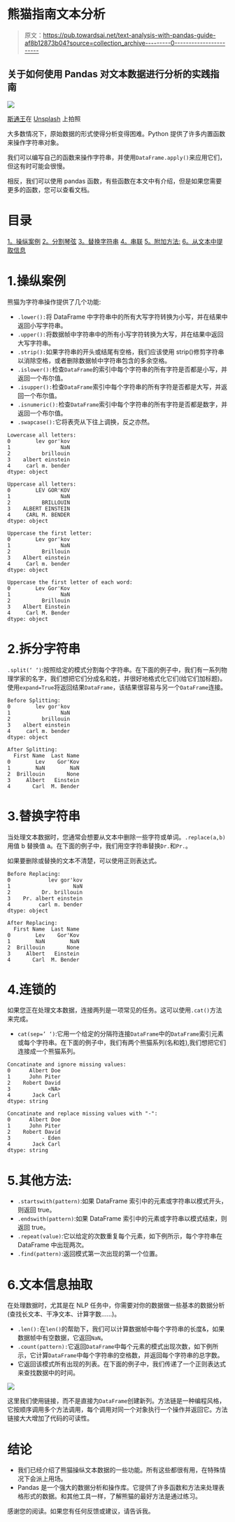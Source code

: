 # 熊猫指南文本分析

> 原文：<https://pub.towardsai.net/text-analysis-with-pandas-guide-af8b12873b04?source=collection_archive---------0----------------------->

## 关于如何使用 Pandas 对文本数据进行分析的实践指南

![](img/d38b7bebb9166bd965c1e212682d8461.png)

[斯通王](https://unsplash.com/@stonewyq?utm_source=medium&utm_medium=referral)在 [Unsplash](https://unsplash.com?utm_source=medium&utm_medium=referral) 上拍照

大多数情况下，原始数据的形式使得分析变得困难。Python 提供了许多内置函数来操作字符串对象。

我们可以编写自己的函数来操作字符串，并使用`DataFrame.apply()`来应用它们，但这有时可能会很慢。

相反，我们可以使用 pandas 函数，有些函数在本文中有介绍，但是如果您需要更多的函数，您可以查看文档。

# 目录

[1。操纵案例](#8f70)
[2。分割琴弦](#9de6)
[3。替换字符串](#cc83)
[4。串联](#8859)
[5。附加方法:](#5831)
[6。从文本中提取信息](#d189)

# 1.操纵案例

熊猫为字符串操作提供了几个功能:

*   `.lower():`将 DataFrame 中字符串中的所有大写字符转换为小写，并在结果中返回小写字符串。
*   `.upper():`将数据帧中字符串中的所有小写字符转换为大写，并在结果中返回大写字符串。
*   `.strip():`如果字符串的开头或结尾有空格，我们应该使用 strip()修剪字符串以消除空格，或者删除数据帧中字符串包含的多余空格。
*   `.islower():`检查`DataFrame`的索引中每个字符串的所有字符是否都是小写，并返回一个布尔值。
*   `.isupper():`检查`DataFrame`索引中每个字符串的所有字符是否都是大写，并返回一个布尔值。
*   `.isnumeric():`检查`DataFrame`索引中每个字符串的所有字符是否都是数字，并返回一个布尔值。
*   `.swapcase():`它将表壳从下往上调换，反之亦然。

```
Lowercase all letters:
0        lev gor'kov
1                NaN
2          brillouin
3    albert einstein
4     carl m. bender
dtype: object
```

```
Uppercase all letters:
0        LEV GOR'KOV
1                NaN
2          BRILLOUIN
3    ALBERT EINSTEIN
4     CARL M. BENDER
dtype: object
```

```
Uppercase the first letter:
0        Lev gor'kov
1                NaN
2          Brillouin
3    Albert einstein
4     Carl m. bender
dtype: object
```

```
Uppercase the first letter of each word:
0        Lev Gor'Kov
1                NaN
2          Brillouin
3    Albert Einstein
4     Carl M. Bender
dtype: object
```

# 2.拆分字符串

`.split(‘ ‘)`:按照给定的模式分割每个字符串。在下面的例子中，我们有一系列物理学家的名字，我们想把它们分成名和姓，并很好地格式化它们(给它们加标题)。使用`expand=True`将返回结果`DataFrame`，该结果很容易与另一个`DataFrame`连接。

```
Before Splitting:
0        lev gor'kov
1                NaN
2          brillouin
3    albert einstein
4     carl m. bender
dtype: object
```

```
After Splitting:
  First Name  Last Name
0        Lev    Gor'Kov
1        NaN        NaN
2  Brillouin       None
3     Albert   Einstein
4       Carl  M. Bender
```

# 3.替换字符串

当处理文本数据时，您通常会想要从文本中删除一些字符或单词。`.replace(a,b)`用值 b 替换值 a。在下面的例子中，我们用空字符串替换`Dr.`和`Pr.`。

如果要删除或替换的文本不清楚，可以使用正则表达式。

```
Before Replacing:
0            lev gor'kov
1                    NaN
2          Dr. brillouin
3    Pr. albert einstein
4         carl m. bender
dtype: object
```

```
After Replacing:
  First Name  Last Name
0        Lev    Gor'Kov
1        NaN        NaN
2  Brillouin       None
3     Albert   Einstein
4       Carl  M. Bender
```

# 4.连锁的

如果您正在处理文本数据，连接两列是一项常见的任务。这可以使用`.cat()`方法来完成。

*   `cat(sep=’ ‘)`:它用一个给定的分隔符连接`DataFrame`中的`DataFrame`索引元素或每个字符串。在下面的例子中，我们有两个熊猫系列(名和姓),我们想把它们连接成一个熊猫系列。

```
Concatinate and ignore missing values:
0      Albert Doe
1      John Piter
2    Robert David
3            <NA>
4       Jack Carl
dtype: string
```

```
Concatinate and replace missing values with "-":
0      Albert Doe
1      John Piter
2    Robert David
3          - Eden
4       Jack Carl
dtype: string
```

# 5.其他方法:

*   `.startswith(pattern)`:如果 DataFrame 索引中的元素或字符串以模式开头，则返回 true。
*   `.endswith(pattern)`:如果 DataFrame 索引中的元素或字符串以模式结束，则返回 true。
*   `.repeat(value)`:它以给定的次数重复每个元素，如下例所示，每个字符串在 DataFrame 中出现两次。
*   `.find(pattern)`:返回模式第一次出现的第一个位置。

# 6.文本信息抽取

在处理数据时，尤其是在 NLP 任务中，你需要对你的数据做一些基本的数据分析(查找长文本、干净文本、计算字数……)。

*   `.len():`在`len()`的帮助下，我们可以计算数据帧中每个字符串的长度&，如果数据帧中有空数据，它返回`NaN`。
*   `.count(pattern):`它返回`DataFrame`中每个元素的模式出现次数，如下例所示，它计算`DataFrame`中每个字符串的空格数，并返回每个字符串的总字数。
*   它返回该模式所有出现的列表。在下面的例子中，我们传递了一个正则表达式来查找数据中的时间。

![](img/c2c7b33ab4e131a037b7bfaff06b08a3.png)

这里我们使用链接，而不是直接为`DataFrame`创建新列。方法链是一种编程风格，它按顺序调用多个方法调用，每个调用对同一个对象执行一个操作并返回它。方法链接大大增加了代码的可读性。

# 结论

*   我们已经介绍了熊猫操纵文本数据的一些功能。所有这些都很有用，在特殊情况下会派上用场。
*   Pandas 是一个强大的数据分析和操作库。它提供了许多函数和方法来处理表格形式的数据。和其他工具一样，了解熊猫的最好方法是通过练习。

感谢您的阅读。如果您有任何反馈或建议，请告诉我。
